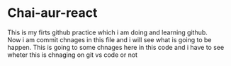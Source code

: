 # Chai-aur-react
This is my firts github practice which i am doing and learning github.<br/>
Now i am commit chnages in this file and i will see what is going to be happen.
This is going to some  chnages here in this code and i have to see wheter this is chnaging on git vs code or not
